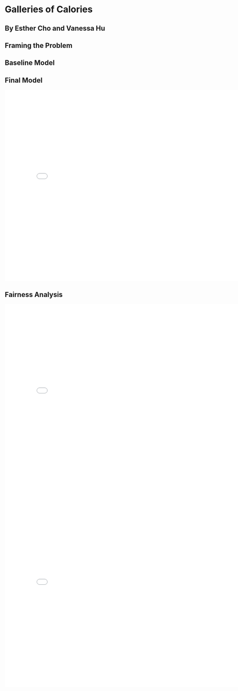 # Galleries of Calories
## By Esther Cho and Vanessa Hu

## Framing the Problem
## Baseline Model
## Final Model

<iframe src="assets/file-saturatedfat_vs_cal.html" width=800 height=600 frameBorder=0></iframe>

## Fairness Analysis

<iframe src="assets/file-n_steps_vs_cal.html" width=800 height=600 frameBorder=0></iframe>
<iframe src="assets/file-fairness.html" width=800 height=600 frameBorder=0></iframe>
